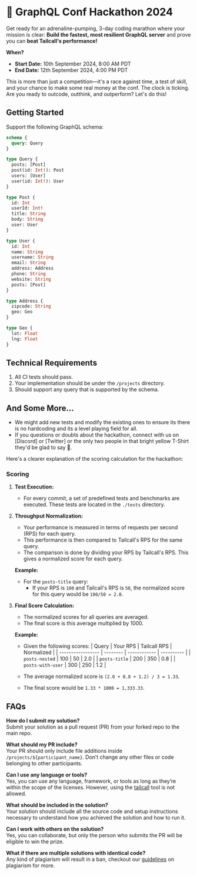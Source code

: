 # 🚀 GraphQL Conf Hackathon 2024

Get ready for an adrenaline-pumping, 3-day coding marathon where your mission is clear: **Build the fastest, most resilient GraphQL server** and prove you can **beat Tailcall's performance!**

**When?**

- **Start Date:** 10th September 2024, 8:00 AM PDT
- **End Date:** 12th September 2024, 4:00 PM PDT

This is more than just a competition—it's a race against time, a test of skill, and your chance to make some real money at the conf. The clock is ticking. Are you ready to outcode, outthink, and outperform? Let's do this!

## Getting Started

Support the following GraphQL schema:

```graphql
schema {
  query: Query
}

type Query {
  posts: [Post]
  post(id: Int!): Post
  users: [User]
  user(id: Int!): User
}

type Post {
  id: Int
  userId: Int!
  title: String
  body: String
  user: User
}

type User {
  id: Int
  name: String
  username: String
  email: String
  address: Address
  phone: String
  website: String
  posts: [Post]
}

type Address {
  zipcode: String
  geo: Geo
}

type Geo {
  lat: Float
  lng: Float
}
```

## Technical Requirements

1. All CI tests should pass.
2. Your implementation should be under the `/projects` directory.
3. Should support any query that is supported by the schema.

## And Some More...

- We might add new tests and modify the existing ones to ensure its there is no hardcoding and its a level playing field for all.
- If you questions or doubts about the hackathon, connect with us on [Discord] or [Twitter] or the only two people in that bright yellow T-Shirt they'd be glad to say 👋.

Here's a clearer explanation of the scoring calculation for the hackathon:

### Scoring

1. **Test Execution:**

   - For every commit, a set of predefined tests and benchmarks are executed. These tests are located in the `./tests` directory.

2. **Throughput Normalization:**

   - Your performance is measured in terms of requests per second (RPS) for each query.
   - This performance is then compared to Tailcall's RPS for the same query.
   - The comparison is done by dividing your RPS by Tailcall's RPS. This gives a normalized score for each query.

   **Example:**

   - For the `posts-title` query:
     - If your RPS is `100` and Tailcall's RPS is `50`, the normalized score for this query would be `100/50 = 2.0`.

3. **Final Score Calculation:**

   - The normalized scores for all queries are averaged.
   - The final score is this average multiplied by 1000.

   **Example:**

   - Given the following scores:
     | Query | Your RPS | Tailcall RPS | Normalized |
     | ----------------- | -------- | ------------ | ---------- |
     | `posts-nested` | 100 | 50 | 2.0 |
     | `posts-title` | 200 | 350 | 0.8 |
     | `posts-with-user` | 300 | 250 | 1.2 |

   - The average normalized score is `(2.0 + 0.8 + 1.2) / 3 = 1.33`.
   - The final score would be `1.33 * 1000 = 1,333.33`.

## FAQs

**How do I submit my solution?**  
Submit your solution as a pull request (PR) from your forked repo to the main repo.

**What should my PR include?**  
Your PR should only include file additions inside `/projects/${participant_name}`. Don’t change any other files or code belonging to other participants.

**Can I use any language or tools?**  
Yes, you can use any language, framework, or tools as long as they’re within the scope of the licenses. However, using the [tailcall](https://github.com/tailcallhq/tailcall/) tool is not allowed.

**What should be included in the solution?**  
Your solution should include all the source code and setup instructions necessary to understand how you achieved the solution and how to run it.

**Can I work with others on the solution?**  
Yes, you can collaborate, but only the person who submits the PR will be eligible to win the prize.

**What if there are multiple solutions with identical code?**  
Any kind of plagiarism will result in a ban, checkout our [guidelines](https://tailcall.run/docs/contributors/bounty/#identifying-plagiarism) on plagiarism for more.
